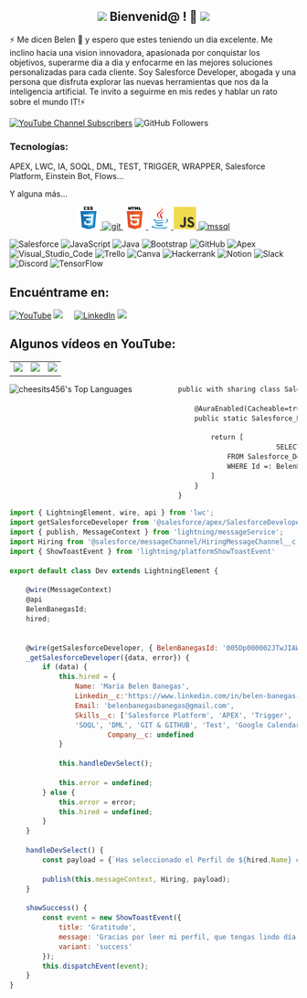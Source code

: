  <h2 align="center"><img src="https://cdn.discordapp.com/attachments/1087057271776882721/1109659708530364476/9bce80b5-4776-44fd-be04-e8b1d5315fac-removebg-preview.png" width="15%"> Bienvenid@ ! 👋 <img src="https://cdn.discordapp.com/attachments/1087057271776882721/1109659708530364476/9bce80b5-4776-44fd-be04-e8b1d5315fac-removebg-preview.png" width="15%"></h2>

⚡ Me dicen Belen 👋 y espero que estes teniendo un dia excelente. Me inclino hacia una vision innovadora, apasionada por conquistar los objetivos, superarme dia a dia y enfocarme en las mejores soluciones personalizadas para cada cliente. Soy Salesforce Developer, abogada y una persona que disfruta explorar las nuevas herramientas que nos da la inteligencia artificial. 
Te invito a seguirme en mis redes y hablar un rato sobre el mundo IT!⚡

[![YouTube Channel Subscribers](https://img.shields.io/youtube/channel/subscribers/UCxPD7bsocoAMq8Dj18kmGyQ?style=social)](https://youtube.com/Belenbaneg) 
![GitHub Followers](https://img.shields.io/github/followers/BelenBaneg?style=social)


<h3 align="left">Tecnologías:</h3>
  <p>APEX, LWC, IA, SOQL, DML, TEST, TRIGGER, WRAPPER, Salesforce Platform, Einstein Bot, Flows...</p>
Y alguna más...

<p align="center"> <a href="https://www.w3schools.com/css/" target="_blank" rel="noreferrer"> <img src="https://raw.githubusercontent.com/devicons/devicon/master/icons/css3/css3-original-wordmark.svg" alt="css3" width="40" height="40"/> </a> <a href="https://git-scm.com/" target="_blank" rel="noreferrer"> <img src="https://www.vectorlogo.zone/logos/git-scm/git-scm-icon.svg" alt="git" width="40" height="40"/> </a> <a href="https://www.w3.org/html/" target="_blank" rel="noreferrer"> <img src="https://raw.githubusercontent.com/devicons/devicon/master/icons/html5/html5-original-wordmark.svg" alt="html5" width="40" height="40"/> </a> <a href="https://www.java.com" target="_blank" rel="noreferrer"> <img src="https://raw.githubusercontent.com/devicons/devicon/master/icons/java/java-original.svg" alt="java" width="40" height="40"/> </a> <a href="https://developer.mozilla.org/en-US/docs/Web/JavaScript" target="_blank" rel="noreferrer"> <img src="https://raw.githubusercontent.com/devicons/devicon/master/icons/javascript/javascript-original.svg" alt="javascript" width="40" height="40"/> </a> <a href="https://www.microsoft.com/en-us/sql-server" target="_blank" rel="noreferrer"> <img src="https://www.svgrepo.com/show/303229/microsoft-sql-server-logo.svg" alt="mssql" width="40" height="40"/> </a> 

![Salesforce](https://img.shields.io/badge/Salesforce-00A1E0?style=for-the-badge&logo=Salesforce&logoColor=white)
![JavaScript](https://img.shields.io/badge/JavaScript-323330?style=for-the-badge&logo=javascript&logoColor=F7DF1E)
![Java](https://img.shields.io/badge/Java-orange?style=flat-square&logo=java)
![Bootstrap](https://img.shields.io/badge/-Bootstrap-563D7C?style=flat-square&logo=bootstrap)
![GitHub](https://img.shields.io/badge/GitHub-100000?style=for-the-badge&logo=github&logoColor=white)
![Apex](https://img.shields.io/badge/Apex-green?style=flat-square&logo=Apex)
![Visual_Studio_Code](https://img.shields.io/badge/Visual_Studio_Code-0078D4?style=for-the-badge&logo=visual%20studio%20code&logoColor=white)
![Trello](https://img.shields.io/badge/Trello-0052CC?style=for-the-badge&logo=trello&logoColor=white)
![Canva](https://img.shields.io/badge/Canva-%2300C4CC.svg?&style=for-the-badge&logo=Canva&logoColor=white)
![Hackerrank](https://img.shields.io/badge/-Hackerrank-2EC866?style=for-the-badge&logo=HackerRank&logoColor=white)
![Notion](https://img.shields.io/badge/Notion-000000?style=for-the-badge&logo=notion&logoColor=white)
![Slack](https://img.shields.io/badge/Slack-4A154B?style=for-the-badge&logo=slack&logoColor=white)
![Discord](https://img.shields.io/badge/Discord-7289DA?style=for-the-badge&logo=discord&logoColor=white)
![TensorFlow](https://img.shields.io/badge/TensorFlow-FF6F00?style=for-the-badge&logo=tensorflow&logoColor=white)
  
</p>

## Encuéntrame en:

<p align="center" align='right'>
  
[![YouTube](https://img.shields.io/badge/YouTube-BelenBaneg-FF0000?style=for-the-badge&logo=youtube&logoColor=white&labelColor=101010)](https://www.youtube.com/@Belenbaneg/videos)
<a href="[mailto:belenbanegasbanegas@gmail.com?subject=Hello%20Brian,%20From%20Github](https://trailblazer.me/id/bbanegas)"><img src="https://img.shields.io/badge/TrailHead-00A1E0.svg?&style=for-the-badge&logo=Salesforce&logoColor=white" /></a>&nbsp;&nbsp;&nbsp;&nbsp;
[![LinkedIn](https://img.shields.io/badge/LinkedIn-Belen_Banegas-0077B5?style=for-the-badge&logo=linkedin&logoColor=white&labelColor=101010)](https://www.linkedin.com/in/belen-banegas-a33830a7/)
<a href="mailto:belenbanegasbanegas@gmail.com?subject=Hello%20Brian,%20From%20Github"><img src="https://img.shields.io/badge/gmail-%23D14836.svg?&style=for-the-badge&logo=gmail&logoColor=white" /></a>&nbsp;&nbsp;&nbsp;&nbsp;
</p>

## Algunos vídeos en YouTube:

<table style="width:50%">
<tr>
<td>
<a href="https://www.youtube.com/watch?v=Ktlk5AVDtMU">
<img src="https://cdn.discordapp.com/attachments/1087057271776882721/1109602138713231380/Red_Colorful_Tips_Youtube_Thumbnail_1.png" width="300">
</a>
</td>
<td>
<a href="https://www.youtube.com/watch?v=UhkO84cWTsw">
<img src="https://cdn.discordapp.com/attachments/1087057271776882721/1112551997904785509/Ciber.png" width="300">
</a>
</td>
<td>
<a href="https://www.youtube.com/watch?v=y6wiDI8GWCM">
<img src="https://cdn.discordapp.com/attachments/1087057271776882721/1112552022919622696/Clase_de_repaso.png" width="300">
</a>
</td>
</table>


<img src="https://cheesits456-readme-stats.vercel.app/api/top-langs?username=belenbaneg&layout=compact&card_width=275&theme=github_dark&langs_count=10&hide=c,meson,makefile,m4&exclude_repo=github-readme-stats,BitJanitor,github-activity-readme,fancy-git,challengeBot" alt="cheesits456's Top Languages" align="left" width="295">

```cls
public with sharing class SalesforceDeveloper {

    @AuraEnabled(Cacheable=true)
    public static Salesforce_Developer__c getSalesforceDeveloper(Id BelenBanegasId) {

		return [
                        SELECT Name, Linkedin__c, Email, Skills__c, Company__c
			FROM Salesforce_Developer__c
			WHERE Id =: BelenBanegasId
        ]
    }
}
```

```js
import { LightningElement, wire, api } from 'lwc';
import getSalesforceDeveloper from '@salesforce/apex/SalesforceDeveloper.getSalesforceDeveloper';
import { publish, MessageContext } from 'lightning/messageService';
import Hiring from '@salesforce/messageChannel/HiringMessageChannel__c';
import { ShowToastEvent } from 'lightning/platformShowToastEvent'

export default class Dev extends LightningElement {
	
	@wire(MessageContext)
	@api
	BelenBanegasId;
	hired;
	

	@wire(getSalesforceDeveloper, { BelenBanegasId: '005Dp000002JTwJIAW' })
	_getSalesforceDeveloper({data, error}) {
		if (data) {
			this.hired = {
				Name: 'María Belen Banegas',
				Linkedin__c:'https://www.linkedin.com/in/belen-banegas-a33830a7/',
				Email: 'belenbanegasbanegas@gmail.com',
				Skills__c: ['Salesforce Platform', 'APEX', 'Trigger', 'LWC', 'Flow', 
				'SOQL', 'DML', 'GIT & GITHUB', 'Test', 'Google Calendar', 'Notion', 'Trello', 'Prompt Engineering', 'Other'],
		                Company__c: undefined	
			}

			this.handleDevSelect();

			this.error = undefined;
		} else {
			this.error = error;
			this.hired = undefined;
		}
	}
	
	handleDevSelect() {
        const payload = {`Has seleccionado el Perfil de ${hired.Name} como su Salesforce Developer` };

        publish(this.messageContext, Hiring, payload);
    }

	showSuccess() {
        const event = new ShowToastEvent({
            title: 'Gratitude',
            message: 'Gracias por leer mi perfil, que tengas lindo día!',
            variant: 'success'
        });
        this.dispatchEvent(event);
    }
}
```




